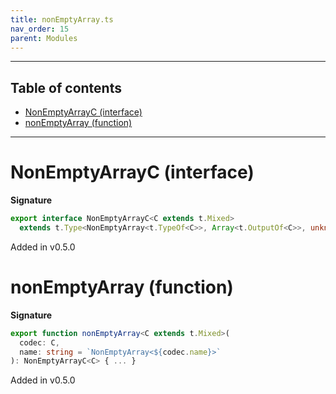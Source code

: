 ```yaml
---
title: nonEmptyArray.ts
nav_order: 15
parent: Modules
---
```


---

<h2 class="text-delta">Table of contents</h2>

- [NonEmptyArrayC (interface)](#nonemptyarrayc-interface)
- [nonEmptyArray (function)](#nonemptyarray-function)

---

# NonEmptyArrayC (interface)

**Signature**

```ts
export interface NonEmptyArrayC<C extends t.Mixed>
  extends t.Type<NonEmptyArray<t.TypeOf<C>>, Array<t.OutputOf<C>>, unknown> {}
```

Added in v0.5.0

# nonEmptyArray (function)

**Signature**

```ts
export function nonEmptyArray<C extends t.Mixed>(
  codec: C,
  name: string = `NonEmptyArray<${codec.name}>`
): NonEmptyArrayC<C> { ... }
```

Added in v0.5.0
